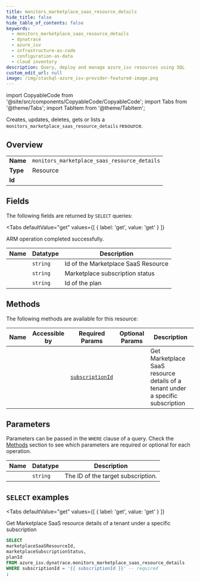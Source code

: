 ```yaml
--- 
title: monitors_marketplace_saas_resource_details
hide_title: false
hide_table_of_contents: false
keywords:
  - monitors_marketplace_saas_resource_details
  - dynatrace
  - azure_isv
  - infrastructure-as-code
  - configuration-as-data
  - cloud inventory
description: Query, deploy and manage azure_isv resources using SQL
custom_edit_url: null
image: /img/stackql-azure_isv-provider-featured-image.png
---
```


import CopyableCode from '@site/src/components/CopyableCode/CopyableCode';
import Tabs from '@theme/Tabs';
import TabItem from '@theme/TabItem';

Creates, updates, deletes, gets or lists a <code>monitors_marketplace_saas_resource_details</code> resource.

## Overview
<table><tbody>
<tr><td><b>Name</b></td><td><code>monitors_marketplace_saas_resource_details</code></td></tr>
<tr><td><b>Type</b></td><td>Resource</td></tr>
<tr><td><b>Id</b></td><td><CopyableCode code="azure_isv.dynatrace.monitors_marketplace_saas_resource_details" /></td></tr>
</tbody></table>

## Fields

The following fields are returned by `SELECT` queries:

<Tabs
    defaultValue="get"
    values={[
        { label: 'get', value: 'get' }
    ]}
>
<TabItem value="get">

ARM operation completed successfully.

<table>
<thead>
    <tr>
    <th>Name</th>
    <th>Datatype</th>
    <th>Description</th>
    </tr>
</thead>
<tbody>
<tr>
    <td><CopyableCode code="marketplaceSaaSResourceId" /></td>
    <td><code>string</code></td>
    <td>Id of the Marketplace SaaS Resource</td>
</tr>
<tr>
    <td><CopyableCode code="marketplaceSubscriptionStatus" /></td>
    <td><code>string</code></td>
    <td>Marketplace subscription status</td>
</tr>
<tr>
    <td><CopyableCode code="planId" /></td>
    <td><code>string</code></td>
    <td>Id of the plan</td>
</tr>
</tbody>
</table>
</TabItem>
</Tabs>

## Methods

The following methods are available for this resource:

<table>
<thead>
    <tr>
    <th>Name</th>
    <th>Accessible by</th>
    <th>Required Params</th>
    <th>Optional Params</th>
    <th>Description</th>
    </tr>
</thead>
<tbody>
<tr>
    <td><a href="#get"><CopyableCode code="get" /></a></td>
    <td><CopyableCode code="select" /></td>
    <td><a href="#parameter-subscriptionId"><code>subscriptionId</code></a></td>
    <td></td>
    <td>Get Marketplace SaaS resource details of a tenant under a specific subscription</td>
</tr>
</tbody>
</table>

## Parameters

Parameters can be passed in the `WHERE` clause of a query. Check the [Methods](#methods) section to see which parameters are required or optional for each operation.

<table>
<thead>
    <tr>
    <th>Name</th>
    <th>Datatype</th>
    <th>Description</th>
    </tr>
</thead>
<tbody>
<tr id="parameter-subscriptionId">
    <td><CopyableCode code="subscriptionId" /></td>
    <td><code>string</code></td>
    <td>The ID of the target subscription.</td>
</tr>
</tbody>
</table>

## `SELECT` examples

<Tabs
    defaultValue="get"
    values={[
        { label: 'get', value: 'get' }
    ]}
>
<TabItem value="get">

Get Marketplace SaaS resource details of a tenant under a specific subscription

```sql
SELECT
marketplaceSaaSResourceId,
marketplaceSubscriptionStatus,
planId
FROM azure_isv.dynatrace.monitors_marketplace_saas_resource_details
WHERE subscriptionId = '{{ subscriptionId }}' -- required
;
```
</TabItem>
</Tabs>
